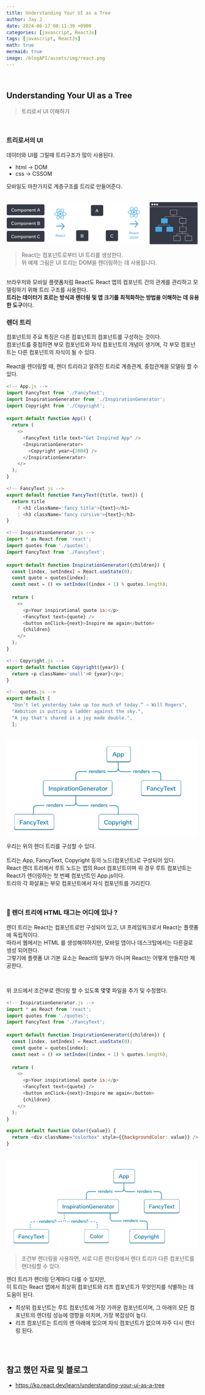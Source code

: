 ```yaml
---
title: Understanding Your UI as a Tree
author: Jay.J
date: 2024-06-17 08:11:39 +0900
categories: [javascript, ReactJs]
tags: [javascript, ReactJs]
math: true
mermaid: true
image: /blogAPI/assets/img/react.png
---
```


<br>

## Understanding Your UI as a Tree
> 트리로서 UI 이해하기
<br>

### 트리로서의 UI
데이터와 UI를 그릴때 트리구조가 많이 사용된다.
- html → DOM
- css → CSSOM 

모바일도 마찬가지로 계층구조를 트리로 만들어준다.

<br>

<img src="../assets/img/react//ui_tree.png" alt="" style="max-width:500px">

> React는 컴포넌트로부터 UI 트리를 생성한다.<br>
> 위 예제 그림은 UI 트리는 DOM을 렌더링하는 데 사용됩니다.

<br>
브라우저와 모바일 플랫폼처럼 React도 React 앱의 컴포넌트 간의 관계를 관리하고 모델링하기 위해 트리 구조를 사용한다. <br>
<b>트리는 데이터가 흐르는 방식과 렌더링 및 앱 크기를 최적화하는 방법을 이해하는 데 유용한 도구</b>이다.

<br>

### 렌더 트리 
컴포넌트의 주요 특징은 다른 컴포넌트의 컴포넌트를 구성하는 것이다.<br>
컴포넌트를 중첩하면 부모 컴포넌트와 자식 컴포넌트의 개념이 생기며, 각 부모 컴포넌트는 다른 컴포넌트의 자식이 될 수 있다.<br>
<br>
React을 렌더링할 때, 렌더 트리라고 알려진 트리로 계층관계, 중첩관계을 모델링 할 수 있다.
<br>
```js
<!-- App.js -->
import FancyText from './FancyText';
import InspirationGenerator from './InspirationGenerator';
import Copyright from './Copyright';

export default function App() {
  return (
    <>
      <FancyText title text="Get Inspired App" />
      <InspirationGenerator>
        <Copyright year={2004} />
      </InspirationGenerator>
    </>
  );
}
```
```js
<!-- FancyText.js -->
export default function FancyText({title, text}) {
  return title
    ? <h1 className='fancy title'>{text}</h1>
    : <h3 className='fancy cursive'>{text}</h3>
}
```
```js
<!-- InspirationGenerator.js -->
import * as React from 'react';
import quotes from './quotes';
import FancyText from './FancyText';

export default function InspirationGenerator({children}) {
  const [index, setIndex] = React.useState(0);
  const quote = quotes[index];
  const next = () => setIndex((index + 1) % quotes.length);

  return (
    <>
      <p>Your inspirational quote is:</p>
      <FancyText text={quote} />
      <button onClick={next}>Inspire me again</button>
      {children}
    </>
  );
}
```
```js
<!-- Copyright.js -->
export default function Copyright({year}) {
  return <p className='small'>©️ {year}</p>;
}

```
```js
<!-- quotes.js -->
export default [
  "Don’t let yesterday take up too much of today.” — Will Rogers",
  "Ambition is putting a ladder against the sky.",
  "A joy that's shared is a joy made double.",
  ];
```
<br>
<img src="../assets/img/react//render_tree.png" alt="" style="max-width:500px">

우리는 위의 렌더 트리를 구성할 수 있다.<br>
<br>
트리는 App, FancyText, Copyright 등의 노드(컴포넌트)로 구성되어 있다.<br>
React 렌더 트리에서 루트 노드는 앱의 Root 컴포넌트이며 위 경우 루트 컴포넌트는 React가 렌더링하는 첫 번째 컴포넌트인 App.js이다.<br>
트리의 각 화살표는 부모 컴포넌트에서 자식 컴포넌트를 가리킨다.

<br>

### 📝 렌더 트리에 HTML 태그는 어디에 있나 ?

렌더 트리는 React는 컴포넌트로만 구성되어 있고, UI 프레임워크로서 React는 플랫폼에 독립적이다.<br>
따라서 웹에서는 HTML 를 생성해야하지만, 모바일 앱이나 데스크탑에서는 다른걸로 생성 되어한다.<br>
그렇기에 플랫폼 UI 기본 요소는 React의 일부가 아니며 React는 어떻게 만들지만 제공한다. 

<br>


위 코드에서 조건부로 렌더링 할 수 있도록 몇몇 파일을 추가 및 수정했다.
```js
<!-- InspirationGenerator.js -->
import * as React from 'react';
import quotes from './quotes';
import FancyText from './FancyText';

export default function InspirationGenerator({children}) {
  const [index, setIndex] = React.useState(0);
  const quote = quotes[index];
  const next = () => setIndex((index + 1) % quotes.length);

  return (
    <>
      <p>Your inspirational quote is:</p>
      <FancyText text={quote} />
      <button onClick={next}>Inspire me again</button>
      {children}
    </>
  );
}
```
```js
export default function Color({value}) {
  return <div className="colorbox" style={{backgroundColor: value}} />
}
```
<br>
<img src="../assets/img/react//render_tree2.png" alt="" style="max-width:500px">

> 조건부 렌더링을 사용하면, 서로 다른 렌더링에서 렌더 트리가 다른 컴포넌트를 렌더링할 수 있다.

렌더 트리가 렌더링 단계마다 다를 수 있지만,<br>
이 트리는 React 앱에서 최상위 컴포넌트와 리프 컴포넌트가 무엇인지를 식별하는 데 도움이 된다.

- 최상위 컴포넌트는 루트 컴포넌트에 가장 가까운 컴포넌트이며, 그 아래의 모든 컴포넌트의 렌더링 성능에 영향을 미치며, 가장 복잡성이 높다.
- 리프 컴포넌트는 트리의 맨 아래에 있으며 자식 컴포넌트가 없으며 자주 다시 렌더링 된다.

<br>
<br>

## 참고 했던 자료 및 블로그  
 - <a href="https://ko.react.dev/learn/understanding-your-ui-as-a-tree" target="_blank">https://ko.react.dev/learn/understanding-your-ui-as-a-tree</a>
 
